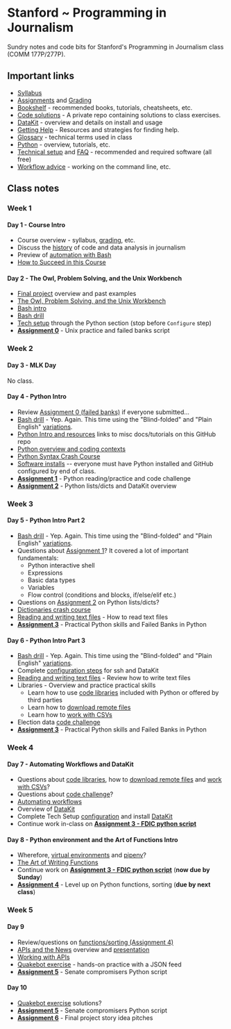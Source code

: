 # Stanford ~ Programming in Journalism

Sundry notes and code bits for Stanford's Programming in Journalism class (COMM 177P/277P).

## Important links

* [Syllabus][]
* [Assignments](assignments/README.md) and [Grading](assignments/grading.md)
* [Bookshelf](docs/bookshelf.md) - recommended books, tutorials, cheatsheets, etc.
* [Code solutions](https://github.com/zstumgoren/stanford-progj-2023-solutions) - A private repo containing solutions to class exercises.
* [DataKit][] - overview and details on install and usage
* [Getting Help](docs/getting_help.md) - Resources and strategies for finding help.
* [Glossary](docs/glossary.md) - technical terms used in class
* [Python](docs/python/README.md) - overview, tutorials, etc.
* [Technical setup](docs/tech_setup.md) and [FAQ](docs/tech_faq.md) - recommended and required software (all free)
* [Workflow advice](docs/workflow_advice.md) - working on the command line, etc.

[Syllabus]: https://canvas.stanford.edu/courses/166386/assignments/syllabus

## Class notes

### Week 1

#### Day 1 - Course Intro

* Course overview - syllabus, [grading](assignments/grading.md), etc.
* Discuss the [history](docs/history.md) of code and data analysis in journalism
* Preview of [automation with Bash](exercises/bash_preview.md)
* [How to Succeed in this Course](docs/how_to_succeed.md)

#### Day 2 - The Owl, Problem Solving, and the Unix Workbench

* [Final project][] overview and past examples
* [The Owl, Problem Solving, and the Unix Workbench](docs/owl_probs_unix.md)
* [Bash intro](https://tinyurl.com/bash-intro)
* [Bash drill](exercises/bash_drill.md)
* [Tech setup](tech_setup.md) through the Python section (stop before `Configure` step)
* **[Assignment 0](assignments/bash_intro.md)** - Unix practice and failed banks script

### Week 2

#### Day 3 - MLK Day

No class.

#### Day 4 - Python Intro

* Review [Assignment 0 (failed banks)](assignments/bash_intro.md) if everyone submitted...
* [Bash drill](exercises/bash_drill.md) - Yep. Again. This time using the "Blind-folded" and "Plain English" [variations](exercises/bash_drill.md#variations-on-the-drill).
* [Python Intro and resources](docs/python) links to misc docs/tutorials on this GitHub repo
* [Python overview and coding contexts](docs/python/overview.md)
* [Python Syntax Crash Course](docs/python/python_syntax_crash_course.md)
* [Software installs](docs/tech_setup.md) -- everyone must have Python installed and GitHub configured by end of class.
* **[Assignment 1](assignments/python_intro.md)** - Python reading/practice and code challenge
* **[Assignment 2](assignments/python_lists_dicts.md)** - Python lists/dicts and DataKit overview


### Week 3

#### Day 5 - Python Intro Part 2

* [Bash drill](exercises/bash_drill.md) - Yep. Again. This time using the "Blind-folded" and "Plain English" [variations](exercises/bash_drill.md#variations-on-the-drill).
* Questions about [Assignment 1](assignments/python_intro.md)? It covered a lot of important fundamentals:
  - Python interactive shell
  - Expressions
  - Basic data types
  - Variables
  - Flow control (conditions and blocks, if/else/elif etc.)
* Questions on [Assignment 2](assignments/python_lists_dicts.md) on Python lists/dicts?
* [Dictionaries crash course](docs/python/dict_basics.md)
* [Reading and writing text files](docs/python/file_io.md) - How to read text files
* **[Assignment 3](assignments/libraries_and_fdic_py.md)** - Practical Python skills and Failed Banks in Python

#### Day 6 - Python Intro Part 3

* [Bash drill](exercises/bash_drill.md) - Yep. Again. This time using the "Blind-folded" and "Plain English" [variations](exercises/bash_drill.md#variations-on-the-drill).
* Complete [configuration steps](docs/tech_setup.md#configure) for ssh and DataKit
* [Reading and writing text files](docs/python/file_io.md) - Review how to write text files
* Libraries - Overview and practice practical skills
  * Learn how to use [code libraries][] included with Python or offered by third parties
  * Learn how to [download remote files][]
  * Learn how to [work with CSVs][]
* Election data [code challenge][]
* **[Assignment 3](assignments/libraries_and_fdic_py.md)** - Practical Python skills and Failed Banks in Python




### Week 4

#### Day 7 - Automating Workflows and DataKit

* Questions about [code libraries][], how to [download remote files][] and [work with CSVs][]?
* Questions about [code challenge][]?
* [Automating workflows](docs/automating_workflows.md)
* Overview of [DataKit][]
* Complete Tech Setup [configuration](docs/tech_setup.md#configure) and install [DataKit][]
* Continue work in-class on **[Assignment 3 - FDIC python script](assignments/libraries_and_fdic_py.md)**

#### Day 8 - Python environment and the Art of Functions Intro

* Wherefore, [virtual environments][] and [pipenv][]?
* [The Art of Writing Functions](/docs/python/art_of_functions.md)
* Continue work on **[Assignment 3 - FDIC python script](assignments/libraries_and_fdic_py.md)** (**now due by Sunday**)
* **[Assignment 4](assignments/python_functions_sorting.md)** - Level up on Python functions, sorting (**due by next class**)

### Week 5

#### Day 9

* Review/questions on [functions/sorting (Assignment 4)](assignments/python_functions_sorting.md)
* [APIs and the News](/docs/apis_and_the_news.md) overview and [presentation](https://tinyurl.com/apis-and-the-news)
* [Working with APIs](/docs/python/working_with_apis.md)
* [Quakebot exercise](/exercises/quakebot.md) - hands-on practice with a JSON feed
* **[Assignment 5](assignments/senate_compromisers.md)** - Senate compromisers Python script

#### Day 10

* [Quakebot exercise](/exercises/quakebot.md) solutions?
* **[Assignment 5](assignments/senate_compromisers.md)** - Senate compromisers Python script
* **[Assignment 6](/assignments/final_project_story_idea.md)** - Final project story idea pitches


[code libraries]: /docs/python/libraries.md
[download remote files]: /docs/python/remote_files.md
[work with CSVs]: /docs/python/csv.md
[code challenge]: exercises/elex_challenge.md
[Final Project]: projects/sf_data_analysis.md
[FDA Recalls project]: projects/fda_recall_entities.md
[DataKit]: docs/datakit.md
[virtual environments]: https://realpython.com/pipenv-guide/
[pipenv]: https://pipenv.pypa.io/en/latest/
[Tmux]: https://en.wikipedia.org/wiki/Tmux
[Pair programming]: https://en.wikipedia.org/wiki/Pair_programming

